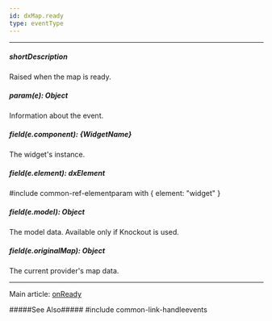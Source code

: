 ```yaml
---
id: dxMap.ready
type: eventType
---
```

---
##### shortDescription
Raised when the map is ready.

##### param(e): Object
Information about the event.

##### field(e.component): {WidgetName}
The widget's instance.

##### field(e.element): dxElement
#include common-ref-elementparam with { element: "widget" }

##### field(e.model): Object
The model data. Available only if Knockout is used.

##### field(e.originalMap): Object
The current provider's map data.

---
Main article: [onReady](/api-reference/10%20UI%20Widgets/dxMap/1%20Configuration/onReady.md '/Documentation/ApiReference/UI_Widgets/dxMap/Configuration/#onReady')

#####See Also#####
#include common-link-handleevents